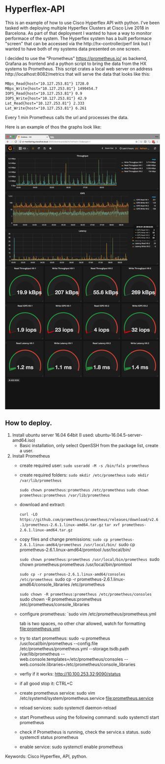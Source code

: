 # Hyperflex-API

This is an example of how to use Cisco Hyperflex API with python. I've been tasked with deploying multiple Hyperflex Clusters at Cisco Live 2018 in Barcelona. As part of that deployment I wanted to have a way to monitor performace of the system. The Hyperflex system has a built performace "screen" that can be accessed via the http://hx-controller/perf link but I wanted to have both of my systems data presented on one screen. 

I decided to use the "Prometheus" https://prometheus.io/ as backend, Grafana as frontend and a python script to bring the data from the HX systems to Prometheus. This script crates a local web server on address http://localhost:8082/metrics that will serve the data that looks like this: 
```
MBps_Read{host="10.127.253.81"} 1728.0 
MBps_Write{host="10.127.253.81"} 1490454.7 
IOPS_Read{host="10.127.253.81"} 0.9 
IOPS_Write{host="10.127.253.81"} 42.9 
Lat_Read{host="10.127.253.81"} 2.333 
Lat_Write{host="10.127.253.81"} 6.261
```
Every 1 min Prometheus calls the url and processes the data.

Here is an example of thos the graphs look like:

![alt text](https://github.com/Kris-Sekula/Hyperflex-API/blob/master/cl2018-stats-example.png "Graphana Dashboard")

## How to deploy.

1. Install ubuntu server 16.04 64bit (I used: ubuntu-16.04.5-server-amd64.iso)
   * Basic installation, only select OpenSSH from the package list, create a user.
2. Install Prometheus
   * create required user:
     `sudo useradd -M -s /bin/fals prometheus`
		
   * create required folders:
     `sudo mkdir /etc/prometheus`
     `sudo mkdir /var/lib/prometheus`

     `sudo chown prometheus:prometheus /etc/prometheus`
     `sudo chown prometheus:prometheus /var/lib/prometheus`
	
   * download and extract:
	
     `curl -LO https://github.com/prometheus/prometheus/releases/download/v2.6.1/prometheus-2.6.1.linux-amd64.tar.gz`
     `tar xvf prometheus-2.6.1.linux-amd64.tar.gz`
			
   * copy files and change premissions:
     `sudo cp prometheus-2.6.1.linux-amd64/prometheus /usr/local/bin/
     `sudo cp prometheus-2.6.1.linux-amd64/promtool /usr/local/bin/

     `sudo chown prometheus:prometheus /usr/local/bin/prometheus
     `sudo chown prometheus:prometheus /usr/local/bin/promtool

     `sudo cp -r prometheus-2.6.1.linux-amd64/consoles /etc/prometheus
     `sudo cp -r prometheus-2.6.1.linux-amd64/console_libraries /etc/prometheus

     `sudo chown -R prometheus:prometheus /etc/prometheus/consoles
     `sudo chown -R prometheus:prometheus /etc/prometheus/console_libraries
		
    * configure prometheus: 
      `sudo vim /etc/prometheus/prometheus.yml
		
      tab is two spaces, no other char allowed, watch for formatting
      <file:prometheus.yml>
		  
	* try to start prometheus:
		sudo -u prometheus /usr/local/bin/prometheus --config.file /etc/prometheus/prometheus.yml --storage.tsdb.path /var/lib/prometheus --web.console.templates=/etc/prometheus/consoles --web.console.libraries=/etc/prometheus/console_libraries
		
	* verfiy if it works:
		http://10.100.253.32:9090/status
	
	* if all good stop it:
		CTRL+C
	
	* create prometheus service:
		sudo vim /etc/systemd/system/prometheus.service
		<file:prometheus.service>
	
	* reload services:
		sudo systemctl daemon-reload

	* start Prometheus using the following command:
		sudo systemctl start prometheus

	* check if Prometheus is running, check the service.s status.
		sudo systemctl status prometheus
	
	* enable service:
		sudo systemctl enable prometheus
		


Keywords: Cisco Hyperflex, API, python.

